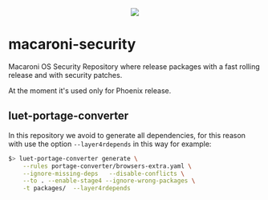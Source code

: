 <p align="center">
  <img src="https://github.com/macaroni-os/macaroni-site/blob/master/site/static/images/logo.png">
</p>

# macaroni-security

Macaroni OS Security Repository where release packages with a fast
rolling release and with security patches.

At the moment it's used only for Phoenix release.

## luet-portage-converter

In this repository we avoid to generate all dependencies, for
this reason with use the option `--layer4rdepends` in this way for example:

```bash
$> luet-portage-converter generate \
    --rules portage-converter/browsers-extra.yaml \
    --ignore-missing-deps   --disable-conflicts \
    --to . --enable-stage4 --ignore-wrong-packages \
    -t packages/  --layer4rdepends
```
